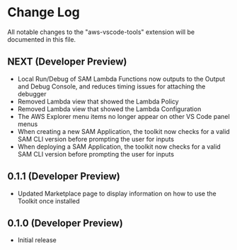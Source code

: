 # Change Log

All notable changes to the "aws-vscode-tools" extension will be documented in this file.

## NEXT (Developer Preview)

* Local Run/Debug of SAM Lambda Functions now outputs to the Output and Debug Console, and reduces timing issues for attaching the debugger
* Removed Lambda view that showed the Lambda Policy
* Removed Lambda view that showed the Lambda Configuration
* The AWS Explorer menu items no longer appear on other VS Code panel menus
* When creating a new SAM Application, the toolkit now checks for a valid SAM CLI version before prompting the user for inputs
* When deploying a SAM Application, the toolkit now checks for a valid SAM CLI version before prompting the user for inputs


## 0.1.1 (Developer Preview)

* Updated Marketplace page to display information on how to use the Toolkit once installed

## 0.1.0 (Developer Preview)

* Initial release

